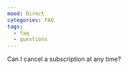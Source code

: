 ```yaml
---
mood: Direct
categories: FAQ
tags:
  - faq
  - questions
---
```

Can I cancel a subscription at any time?